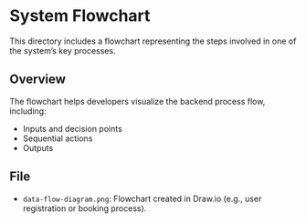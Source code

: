 # System Flowchart

This directory includes a flowchart representing the steps involved in one of the system’s key processes.

## Overview

The flowchart helps developers visualize the backend process flow, including:

- Inputs and decision points
- Sequential actions
- Outputs

## File

- `data-flow-diagram.png`: Flowchart created in Draw.io (e.g., user registration or booking process).
